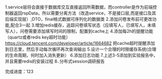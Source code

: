 1.service层将会直接于数据库交互直接返回所需数据，而controller是作为前端控制器返回rspData，所以需要分离方法（改造service，不是接口层,而是接口及其后端实现层）;DTO，final格式数据可序列化的数据类
2.添加问卷发布前可更改功能,配合3一起
3.增加redis缓存，追踪问卷填写状态（应填写人，已填写人，未填写人），问卷需要添加填写时间的限制，配置到cache上
4.添加每2h的提醒功能（quartz或者redis key超时功能） https://cloud.tencent.com/developer/article/1664682
    把cache超时提醒添加到日志里，然后手动每次循环再次查询输出
5.设计一个合理的时限缓存系统(合理的生命周期，何时加入消失更新）
6.添加日志功能
7.上述3-5添加到实验报告中，并且需要redis的安装过程
8..分布式session调研报告

完成进度：123